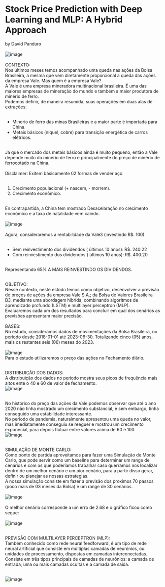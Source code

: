# Stock Price Prediction with Deep Learning and MLP: A Hybrid Approach
by David Panduro<br><br>
![image](https://github.com/DavidPanduro/stock_price_prediction/assets/45201867/ea4a2b67-7dfa-43d6-9ef6-8d241eb1bd48)
<br><br>
CONTEXTO: <br>
Nos últimos meses temos acompanhado uma queda nas ações da Bolsa Brasileira, a mesma que vem diretamente proporcional a queda das ações da empresa Vale. Mas quem é a empresa Vale? <br>
A Vale é uma empresa mineradora multinacional brasileira. É uma das maiores empresas de mineração do mundo e também a maior produtora de minério de ferro. <br>Podemos definir, de maneira resumida, suas operações em duas alas de extrações: <br><br>
* Minerio de ferro das minas Brasileiras e a maior parte é importada para China.
* Metais básicos (níquel, cobre) para transição energética de carros elétricos.<br><br>

Já que o mercado dos metais básicos ainda é muito pequeno, então a Vale depende muito do minério de ferro e principalmente do preço de minério de ferrocotado na China.<br><br>
Disclaimer: Exitem básicamente 02 formas de vender aço:<br><br>
1. Crecimento populacional (+ nascem, - morrem).
2. Crecimento econômico.<br><br>

En contrapartida, a China tem mostrado Desacelaração no crecimento econômico e a taxa de natalidade vem caindo.<br><br>
![image](https://github.com/DavidPanduro/stock_price_prediction/assets/45201867/b0f6f461-0827-4f29-b300-a0c8783102ba)<br><br>
Agora, consideraremos a rentabilidade da Vale3 (investindo R$. 100)<br><br>
* Sem reinvestimento dos dividendos ( últimos 10 anos): R$. 240.22
* Com reinvestimento dos dividendos ( últimos 10 anos): R$. 400.20<br><br>

Representando 65% A MAIS REINVESTINDO OS DIVIDENDOS.<br><br>

OBJETIVO:<br>
Nesse contexto, neste estúdo temos como objetivo, desenvolver a previsão de preços de ações da empresa Vale S.A.; da Bolsa de Valores Brasileira B3, mediante uma abordagem hibrida, combinando algoritmos de aprendizado profundo (LSTM) e multilayer perceptron (MLP). <br>Evaluaremos cada um dos resultados para concluir em qual dos cenários as previsões apresentam maior precisão.<br>
<br>
BASES:<br>
No estudo, consideramos dados de movimentações da Bolsa Brasileira, no período desde 2018-01-01 até 2023-06-30. Totalizando cinco (05) anos, mais os restantes seis (06) meses do 2023.
<br><br>
![image](https://github.com/DavidPanduro/stock_price_prediction/assets/45201867/f794f9ed-efc7-4644-bf78-5a6ca1f6849e)<br>
Para o estudo utilizaremos o preço das ações no Fechamento diário.<br><br>

DISTRIBUIÇÂO DOS DADOS:<br>
A distribuição dos dados no periodo mostra seus picos de frequência mais altos ente o 40 e 60 de valor de fechamento.<br>
![image](https://github.com/DavidPanduro/stock_price_prediction/assets/45201867/ab337980-e599-4c9e-b211-4f29e4b358f9)<br><br>

No histórico do preço das ações da Vale podemos observar que até o ano 2020 não tinha mostrado um crecimento substancial, e sem embargo, tinha conseguido uma estabilidade interessante.<br>
No periodo de pandemia, naturalmente apresentou uma queda no valor, mas imediatamente conseguiu se reeguer e mostrou um crecimento exponecial, para depois flutuar entre valores acima de 60 e 100.<br>
![image](https://github.com/DavidPanduro/stock_price_prediction/assets/45201867/ce3a2ea8-0f0a-4581-bd09-8c39d37942cc)<br><br>

SIMULAÇÃO DE MONTE CARLO:<br>
Como ponto de partida aproveitamos para fazer uma Simulação de Monte Carlo, que pode servir como um baseline para determinar um range de cenários e com os que poderíamos trabalhar caso querramos nos localizar dentro de um melhor cenário e um pior cenário, para a partir disso gerar, definir ou planejar as nossas estrategias.<br>
A nossa simulação consiste em fazer a previsão dos proximos 70 passos (poco mais de 03 meses da Bolsa) e um range de 30 cenários.<br><br>
![image](https://github.com/DavidPanduro/stock_price_prediction/assets/45201867/b8654c68-37d4-4503-9593-06210302fc48)<br><br>
O melhor cenário corresponde a um erro de 2.68 e o gráfico ficou como segue:<br><br>
![image](https://github.com/DavidPanduro/stock_price_prediction/assets/45201867/96bf8e63-0434-48a8-a4b8-e112678d9678)<br><br>

PREVISÃO COM MULTILAYER PERCEPTRON (MLP):<br>
Também conhecido como rede neural feedforward, é um tipo de rede neural artificial que consiste em múltiplas camadas de neurônios, ou unidades de processamento, dispostas em camadas interconectadas.<br>
Consiste em três tipos principais de camadas de neurônios: a camada de entrada, uma ou mais camadas ocultas e a camada de saída.<br><br>

![image](https://github.com/DavidPanduro/stock_price_prediction/assets/45201867/0acf0ec2-63e4-4d83-bed8-8d1f772d518c)<br><br>































